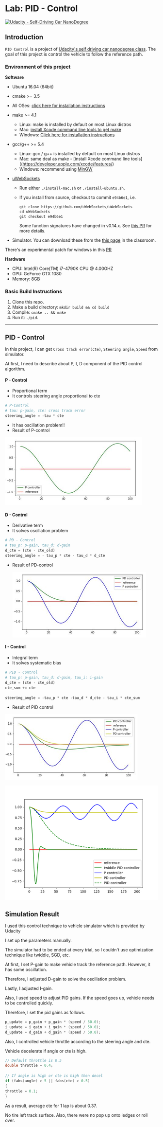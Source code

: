 # Lab: PID - Control
[![Udacity - Self-Driving Car NanoDegree](https://s3.amazonaws.com/udacity-sdc/github/shield-carnd.svg)](http://www.udacity.com/drive)



## Introduction

`PID Control` is a project of [Udacity's self driving car nanodegree class](https://www.udacity.com/drive). 
The goal of this project is control the vehicle to follow the reference path. 

### Environment of this project

**Software** 
* Ubuntu 16.04 (64bit)

* cmake >= 3.5

* All OSes: [click here for installation instructions](https://cmake.org/install/)

* make >= 4.1

  - Linux: make is installed by default on most Linux distros
  - Mac: [install Xcode command line tools to get make](https://developer.apple.com/xcode/features/)
  - Windows: [Click here for installation instructions](http://gnuwin32.sourceforge.net/packages/make.htm)

* gcc/g++ >= 5.4

  - Linux: gcc / g++ is installed by default on most Linux distros
  - Mac: same deal as make - [install Xcode command line tools]((https://developer.apple.com/xcode/features/)
  - Windows: recommend using [MinGW](http://www.mingw.org/)

* [uWebSockets](https://github.com/uWebSockets/uWebSockets)

  - Run either `./install-mac.sh` or `./install-ubuntu.sh`.

  - If you install from source, checkout to commit `e94b6e1`, i.e.

    ```
    git clone https://github.com/uWebSockets/uWebSockets 
    cd uWebSockets
    git checkout e94b6e1
    ```

    Some function signatures have changed in v0.14.x. See [this PR](https://github.com/udacity/CarND-MPC-Project/pull/3) for more details.

* Simulator. You can download these from the [this page](https://github.com/udacity/self-driving-car-sim/releases) in the classroom.

There's an experimental patch for windows in this [PR](https://github.com/udacity/CarND-PID-Control-Project/pull/3)



**Hardware**

* CPU: Intel(R) Core(TM) i7-4790K CPU @ 4.00GHZ
* GPU: GeForce GTX 1080
* Memory: 8GB



### Basic Build Instructions

1. Clone this repo.
2. Make a build directory: `mkdir build && cd build`
3. Compile: `cmake .. && make`
4. Run it: `./pid`. 

---

## PID - Control

In this project, I can get `Cross track error(cte)`, `Steering angle`, `Speed` from simulator. 

At first, I need to describe about P, I, D component of the PID control algorithm. 



#### P - Control 

- Proportional term
- It controls steering angle proportional to cte

```python
# P-Control
# tau: p-gain, cte: cross track error
steering_angle = -tau * cte
```

- It has oscillation problem!! 
- Result of P-control

![Result](./images/P_control.JPG)

#### D - Control

- Derivative term
- It solves oscillation problem

```python
# PD - Control
# tau_p: p-gain, tau_d: d-gain
d_cte = (cte - cte_old)
steering_angle = - tau_p * cte - tau_d * d_cte
```

- Result of PD-control

  ![PD_control](./images/PD_control.JPG)



#### I - Control

- Integral term
- It solves systematic bias

```python
# PID - Control
# tau_p: p-gain, tau_d: d-gain, tau_i: i-gain
d_cte = (cte - cte_old) 
cte_sum += cte

steering_angle = -tau_p * cte -tau_d * d_cte - tau_i * cte_sum
```

- Result of PID control

![PID_control](./images/PID_control.JPG)

![twiddle](./images/twiddle.png)



## Simulation Result

I used this control technique to vehicle simulator which is provided by Udacity 

I set up the parameters manually. 

The simulator had to be ended at every trial, so I couldn't use optimization technique like twiddle, SGD, etc.

At first, I set P-gain to make vehicle track the reference path. However, it has some oscillation. 

Therefore, I adjusted D-gain to solve the oscillation problem. 

Lastly, I adjusted I-gain.

Also, I used speed to adjust PID gains. If the speed goes up, vehicle needs to be controlled  quickly. 

Therefore, I set the pid gains as follows. 

```c++
p_update = p_gain + p_gain * (speed / 50.0);
i_update = i_gain + i_gain * (speed / 50.0);
d_update = d_gain + d_gain * (speed / 50.0);
```

Also, I controlled vehicle throttle according to the steering angle and cte. 

Vehicle decelerate if angle or cte is high.

```c++
// Default throttle is 0.5
double throttle = 0.4;

// If angle is high or cte is high then decel
if (fabs(angle) > 5 || fabs(cte) > 0.5)
{
throttle = 0.1;
}
```

As a result, average cte for 1 lap is about 0.37. 

No tire left track surface. Also, there were no pop up onto ledges or roll over.  